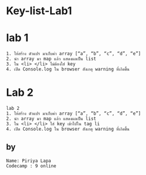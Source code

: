 # Key-list-Lab1
# lab 1
	1. ให้สร้าง ตัวแปร มาเก็บค่า array [“a”, “b”, “c”, “d”, “e”] 
	2. นำ array มา map แล้ว แสดงผลเป็น list
	3. ใน <li> </li> ไม่ต้องใส่ key
	4. เปิด Console.log ใน browser สังเกตุ warning ที่เกิดขึ้น	
# Lab 2
	lab 2
	1. ให้สร้าง ตัวแปร มาเก็บค่า array [“a”, “b”, “c”, “d”, “e”] 
	2. นำ array มา map แล้ว แสดงผลเป็น list
	3. ใน <li> </li> ใส่ key เข้าไปใน tag li
	4. เปิด Console.log ใน browser สังเกตุ warning ที่เกิดขึ้น 

## by
	Name: Piriya Lapa
	Codecamp : 9 online
